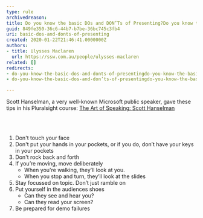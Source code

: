 ```yaml
---
type: rule
archivedreason: 
title: Do you know the basic DOs and DON’Ts of Presenting?Do you know the basic Dos and Don’ts of presenting?
guid: 849fe350-36c6-44b7-b7be-36bc745c3fb4
uri: basic-dos-and-donts-of-presenting
created: 2020-01-22T21:46:41.0000000Z
authors:
- title: Ulysses Maclaren
  url: https://ssw.com.au/people/ulysses-maclaren
related: []
redirects:
- do-you-know-the-basic-dos-and-donts-of-presentingdo-you-know-the-basic-dos-and-donts-of-presenting
- do-you-know-the-basic-dos-and-don’ts-of-presentingdo-you-know-the-basic-dos-and-don’ts-of-presenting

---
```



<p>Scott Hanselman, a very well-known Microsoft public speaker, gave these tips in his Pluralsight course&#58; <a href="https&#58;//www.pluralsight.com/courses/hanselman-speaking">The Art of Speaking&#58; Scott Hanselman</a></p>
<br><excerpt class='endintro'></excerpt><br>
<ol><li>​Don't touch your face</li><li>Don't put your hands in your pockets, or if you do, don’t have your keys in your pockets</li><li>Don't rock back and forth</li><li>If you’re moving, move deliberately
<ul><li>When you're walking, they’ll look at you.&#160;</li><li>When you stop and turn, they’ll look at the slides​<br></li></ul></li><li>Stay focussed on topic. Don’t just ramble on</li><li>Put yourself in the audiences shoes
<ul><li>Can they see and hear you?</li><li>Can they read your screen?</li></ul></li><li>Be prepared for demo failures​<br></li></ol>


